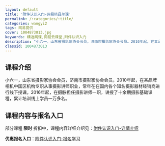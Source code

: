 ```yaml
---
layout: default
title: '附件认识入门-网易精品单课'
permalink: /:categories/:title/
categories: wangyi2
tags: 网易提供
cover: 1004873013.jpg
keywords: 精选网课,网易云课堂,附件认识入门
description: "小六一，山东省摄影家协会会员，济南市摄影家协会会员。2010年起，在某品牌相机中国区机构专职从事摄影讲师职业，常年在在国内各个知名摄影器材经销商进行线下授课。2016年起，在摄脉担任摄影讲师"
classid: 1004873013
---
```


## 课程介绍

小六一，山东省摄影家协会会员，济南市摄影家协会会员。2010年起，在某品牌相机中国区机构专职从事摄影讲师职业，常年在在国内各个知名摄影器材经销商进行线下授课。2016年起，在摄脉担任摄影讲师一职，讲授了十余期摄影基础课程，累计培训线上学员一万多名。

## 课程内容与报名入口

部分课程 **限时** 折扣中，课程内容详细介绍见：[附件认识入门-详情介绍](https://study.163.com/course/introduction/1004873013.htm?share=1&shareId=1025206652&utm_campaign=share&utm_medium=iphoneShare&utm_source=&utm_u=1025206652)

**优惠报名入口**：[附件认识入门-报名学习](https://study.163.com/course/introduction/1004873013.htm?share=1&shareId=1025206652&utm_campaign=share&utm_medium=iphoneShare&utm_source=&utm_u=1025206652)

